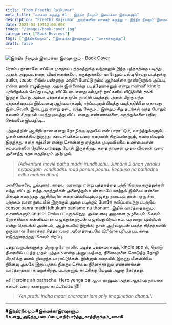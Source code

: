 ```yaml
---
title: "From Preethi Rajkumar"
meta_title: "வாசகர் கருத்து #1 - இந்திர நீலமும் இமைக்கா இரவுகளும்"
description: "Preethi Rajkumar அவர்களின் வாசகர் கருத்து - இந்திர நீலமும் இமைக்கா இரவுகளும்"
date: 2023-04-19T12:00:00Z
image: "/images/book-cover.jpg"
categories: ["Book Reviews"]
tags: ["இந்திரநீலமும்", "இமைக்காஇரவுகளும்", "வாசகர்கருத்து"]
draft: false
---
```


![இந்திர நீலமும் இமைக்கா இரவுகளும் - Book Cover](/images/book-cover.jpg)

ரொம்ப நாளாவே எப்போ முகநூல் புத்தகத்துக்கு வந்தாலும் இந்த புத்தகத்தை படித்து அதன் அனுபவத்தை, விமர்சனங்களை, கருத்துக்களை யாரேனும் பதிவு செய்து படத்துக்கு trailer, teaser ரிலீஸ் பண்ணுற மாதிரி போட்டு நம்ம ஆர்வத்தை தூண்டுறாங்க அப்படி என்ன தான் எழுதிருக்கு அதுல இன்னைக்கு படித்தேயாகனும் என்று எண்ணி kindle பதிவிறக்கம் செய்து படித்து விட்டேன். எனது கல்லூரி நாட்களில் விடுதியில் தங்கி இருந்த போது அம்பா புத்தகத்தை ஒரே நாளில் படித்தது, அதன் பிறகு எந்த புத்தகத்தையும் இவ்வளவு ஆர்வமாகவும், ஈர்ப்புடனும் பிடித்து படித்ததில்லை எதாவது இடைவெளி, இடையூறு என்று தடை வந்து சேரும்... இன்றும் சிறு தடங்கல் வந்த போதும் கவனம் சிதறாமல் படித்து முடித்து விட்ட எனது எண்ணங்களை, கருத்துக்களை பதிவு செய்யவே இப்பதிவு...

புத்தகத்தின் ஆசிரியரான எனது தோழிக்கு முதலில் என் பாராட்டும், வாழ்த்துக்களும்... முதல் பக்கத்தில் இருந்து, கடைசி பக்கம் வரை கதையில் திருப்பங்களும், சுவாரஸ்யமும் இருந்தது. கதை கற்பனை என்று சொன்னது ஏத்துக்க முடியவில்லை உண்மையான சம்பவங்களை நேரில் பார்த்தது போல் இருக்கிறது. கதை நாயகன் முதல் வில்லன் வரை அனைத்து கதாபாத்திரமும் அற்புதம்.

> *(Adventure movie patha madri irundhuchu. Jumanji 2 dhan yenaku niyabagam vandhadhu read panum podhu. Because na pathadhu adhu matum dhan)*

மணிமேகலை, பூம்புகார், காதல், வரலாறு என்று புத்தகத்தை பற்றி நிறைய கருத்துக்கள் வந்து விட்டது. வந்த கருத்துக்கள் அனைத்தும் உண்மையே மாற்றம் இல்லை. என்னை மிகவும் கவர்ந்தது ஆசிரியரின் கதை விவரிப்பும்,எழுத்து நடையும் தான். ஒரு சில புத்தகம் வசன நடையில் இருக்கும் அதை படிக்கும் போதே சலிப்படைந்து படத்தில் censor panra madri Idhukum panlame nu thonum. இதில் வார்த்தைகளும், வசனங்களும் censor செய்ய பட்டிருக்கிறது. அவ்வளவு அழகான சூழலையும் மிகவும் நேர்த்தியாக கன்னியமான எழுத்துக்களுடன் எழுதியது பிரமாதம். வரலாறு, புவியியல் என்று தொடங்கி அண்டம், ஆழ்கடலில் இறங்கி, நான் ஆர்வமுடன் படித்த சித்தர்களில் ஒருவரான கோரக்கர் சித்தர் வரை அனைத்தையுமே விரிவாக புரியும் படி கதை எடுத்துரைத்தது மிகவும் சிறப்பு.

பத்து வருடங்களுக்கு பிறகு ஒரே நாளில் படித்த புத்தகமாகவும், kindle app ல், தொடு திரையில் படித்த முதல் புத்தகம் என்ற அனுபவத்தை, நினைவுகளை கொடுத்த தோழி பிரதி க்கு மனம் நிறைந்த பாராட்டுக்கள். இன்னும் கதையில் இருந்து மீளவில்லை நினைவு அங்கே இருப்பதால் நிறைய சொல்ல நினைத்தாலும் எண்ணங்கள் வார்த்தைகளாக மறுக்கிறது. படங்களும் காட்சிக்கு மேலும் அழகு சேர்த்தது.

சரி Heroine ah pathachu. Hero yenga pa ஆள காணும். அந்த ஆதர்ஷ நாயகன கடைசி வரை கண்ணுல காட்டலையே நீ!!!

> *Yen prathi Indha madri character lam only imagination dhana!!!*

---

**#இந்திரநீலமும் #இமைக்காஇரவுகளும்**  
**#உனது_அடுத்த_படைப்பை_எதிர்பார்த்து_காத்திருக்கும்_வாசகி**
